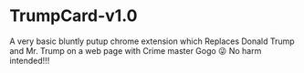 # TrumpCard-v1.0
A very basic bluntly putup chrome extension which
Replaces Donald Trump and Mr. Trump on a web page with Crime master Gogo 😜 No harm intended!!!
